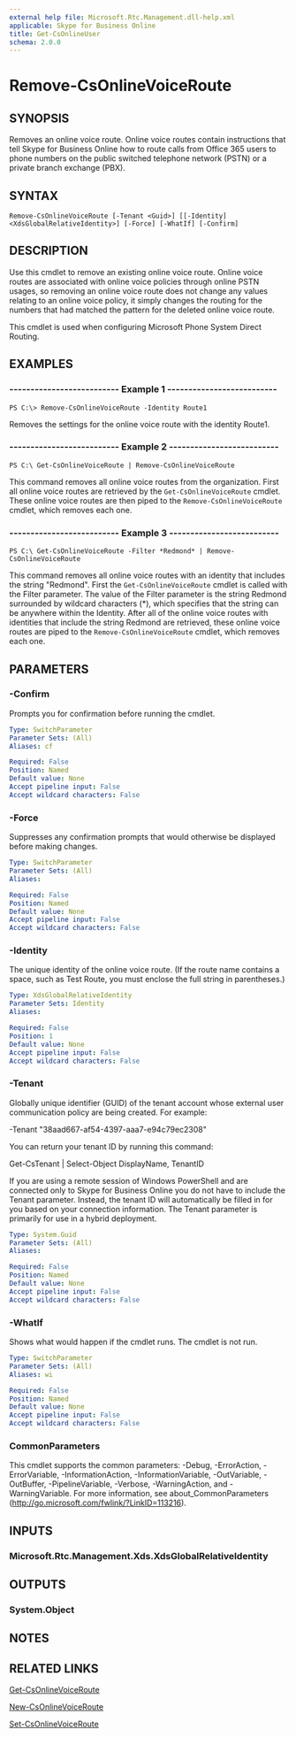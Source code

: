 ```yaml
---
external help file: Microsoft.Rtc.Management.dll-help.xml
applicable: Skype for Business Online
title: Get-CsOnlineUser
schema: 2.0.0
---
```


# Remove-CsOnlineVoiceRoute

## SYNOPSIS
Removes an online voice route. Online voice routes contain instructions that tell Skype for Business Online how to route calls from Office 365 users to phone numbers on the public switched telephone network (PSTN) or a private branch exchange (PBX).

## SYNTAX
```
Remove-CsOnlineVoiceRoute [-Tenant <Guid>] [[-Identity] <XdsGlobalRelativeIdentity>] [-Force] [-WhatIf] [-Confirm]
```

## DESCRIPTION
Use this cmdlet to remove an existing online voice route. Online voice routes are associated with online voice policies through online PSTN usages, so removing an online voice route does not change any values relating to an online voice policy, it simply changes the routing for the numbers that had matched the pattern for the deleted online voice route.

This cmdlet is used when configuring Microsoft Phone System Direct Routing.

## EXAMPLES

### -------------------------- Example 1 --------------------------
```
PS C:\> Remove-CsOnlineVoiceRoute -Identity Route1
```

Removes the settings for the online voice route with the identity Route1.

### -------------------------- Example 2 --------------------------
```
PS C:\ Get-CsOnlineVoiceRoute | Remove-CsOnlineVoiceRoute
```

This command removes all online voice routes from the organization. First all online voice routes are retrieved by the `Get-CsOnlineVoiceRoute` cmdlet. These online voice routes are then piped to the `Remove-CsOnlineVoiceRoute` cmdlet, which removes each one.

### -------------------------- Example 3 --------------------------
```
PS C:\ Get-CsOnlineVoiceRoute -Filter *Redmond* | Remove-CsOnlineVoiceRoute
```

This command removes all online voice routes with an identity that includes the string "Redmond". First the `Get-CsOnlineVoiceRoute` cmdlet is called with the Filter parameter. The value of the Filter parameter is the string Redmond surrounded by wildcard characters (\*), which specifies that the string can be anywhere within the Identity. After all of the online voice routes with identities that include the string Redmond are retrieved, these online voice routes are piped to the `Remove-CsOnlineVoiceRoute` cmdlet, which removes each one.

## PARAMETERS
### -Confirm
Prompts you for confirmation before running the cmdlet.

```yaml
Type: SwitchParameter
Parameter Sets: (All)
Aliases: cf

Required: False
Position: Named
Default value: None
Accept pipeline input: False
Accept wildcard characters: False
```

### -Force
Suppresses any confirmation prompts that would otherwise be displayed before making changes.

```yaml
Type: SwitchParameter
Parameter Sets: (All)
Aliases:

Required: False
Position: Named
Default value: None
Accept pipeline input: False
Accept wildcard characters: False
```

### -Identity
The unique identity of the online voice route. (If the route name contains a space, such as Test Route, you must enclose the full string in parentheses.)

```yaml
Type: XdsGlobalRelativeIdentity
Parameter Sets: Identity
Aliases:

Required: False
Position: 1
Default value: None
Accept pipeline input: False
Accept wildcard characters: False
```

### -Tenant
Globally unique identifier (GUID) of the tenant account whose external user communication policy are being created. For example:

-Tenant "38aad667-af54-4397-aaa7-e94c79ec2308"

You can return your tenant ID by running this command:

Get-CsTenant | Select-Object DisplayName, TenantID

If you are using a remote session of Windows PowerShell and are connected only to Skype for Business Online you do not have to include the Tenant parameter. Instead, the tenant ID will automatically be filled in for you based on your connection information. The Tenant parameter is primarily for use in a hybrid deployment.

```yaml
Type: System.Guid
Parameter Sets: (All)
Aliases:

Required: False
Position: Named
Default value: None
Accept pipeline input: False
Accept wildcard characters: False
```

### -WhatIf
Shows what would happen if the cmdlet runs.
The cmdlet is not run.

```yaml
Type: SwitchParameter
Parameter Sets: (All)
Aliases: wi

Required: False
Position: Named
Default value: None
Accept pipeline input: False
Accept wildcard characters: False
```

### CommonParameters
This cmdlet supports the common parameters: -Debug, -ErrorAction, -ErrorVariable, -InformationAction, -InformationVariable, -OutVariable, -OutBuffer, -PipelineVariable, -Verbose, -WarningAction, and -WarningVariable.
For more information, see about_CommonParameters (http://go.microsoft.com/fwlink/?LinkID=113216).

## INPUTS

### Microsoft.Rtc.Management.Xds.XdsGlobalRelativeIdentity


## OUTPUTS

### System.Object

## NOTES

## RELATED LINKS
[Get-CsOnlineVoiceRoute](https://docs.microsoft.com/en-us/powershell/module/skype/get-csonlinevoiceroute?view=skype-ps)

[New-CsOnlineVoiceRoute](https://docs.microsoft.com/en-us/powershell/module/skype/new-csonlinevoiceroute?view=skype-ps)

[Set-CsOnlineVoiceRoute](https://docs.microsoft.com/en-us/powershell/module/skype/set-csonlinevoiceroute?view=skype-ps)
